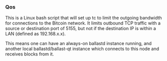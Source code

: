 ### Qos ###

This is a Linux bash script that will set up tc to limit the outgoing bandwidth for connections to the Bitcoin network. It limits outbound TCP traffic with a source or destination port of 5155, but not if the destination IP is within a LAN (defined as 192.168.x.x).

This means one can have an always-on ballastd instance running, and another local ballastd/ballast-qt instance which connects to this node and receives blocks from it.

